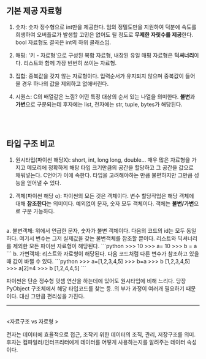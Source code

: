 ## 기본 제공 자료형

1. 숫자: 숫자 정수형으로 int만을 제공한다. 임의 정밀도만을 지원하여 덕분에 속도를 희생하여 오버플로가 발생할 고민은 없어도 될 정도로 **무제한 자릿수를 제공**한다. bool 자료형도 결국은 int의 하위 클래스임.

2. 매핑: '키 - 자료형'으로 구성된 복합 자료형, 내장된 유일 매핑 자료형은 **딕셔너리**이다. 리스트와 함께 가장 빈번히 쓰이는 자료형.

3. 집합: 중복값을 갖지 않는 자료형이다. 입력순서가 유지되지 않으며 중복값이 들어올 경우 하나의 값을 제외하고 없애버린다. 

4. 시퀀스: C의 배열같은 느낌? 어떤 특정 대상의 순서 있는 나열을 의미한다. **불변**과 **가변**으로 구분되는데 후자에는 list, 전자에는 str, tuple, bytes가 해당된다.  

<br>
<br>

## 타입 구조 비교

1. 원시타입(파이썬 해당X): short, int, long long, double... 매우 많은 자료형을 가지고 메모리에 정확하게 해탕 타입 크기만큼의 공간을 할당하고 그 공간을 값으로 채워넣는다. C언어가 이에 속한다. 타입을 고려해야하는 만큼 불편하지만 그만큼 성능을 얻어낼 수 있다.

2. 객체(파이썬 해당 o): 파이썬의 모든 것은 객체이다. 변수 할당작업은 해당 객체에 대해 **참조한다**는 의미이다. 예외없이 문자, 숫자 모두 객체이다. 객체는 **불변/가변**으로 구분 가능하다.  
<br>
a. 불변객체: 위에서 언급한 문자, 숫자가 불변 객체이다. 다음의 코드의 id는 모두 동일하다. 여기서 변수는 그저 실제값을 갖는 불변객체를 참조할 뿐이다. 리스트와 딕셔너리를 제외한 모든 파이썬 자료형이 해당된다.
    ```python
    >>> 10
    >>> a= 10
    >>> b = a 
    ```
    b. 가변객체: 리스트와 자료형이 해당된다. 다음 코드처럼 다른 변수가 참조하고 있을 때 값이 바뀔 수 있다.
    ```python
    >>> a=[1,2,3,4,5]
    >>> b=a
    >>> b
    [1,2,3,4,5]
    >>> a[2]=4
    >>> b
    [1,2,4,4,5]
    ```

파이썬은 단순 정수형 덧셈 연산을 하는데에 있어도 원시타입에 비해 느리다. 당장 PyObject 구조체에서 해당 타입코드를 찾는 등..의 부가 과정이 여러개 필요하기 때문이다. 대신 그만큼 편리성을 가진다.  

---
<br>
<자료구조 vs 자료형 >  

전자는 데이터에 효율적으로 접근, 조작키 위한 데이터의 조직, 관리, 저장구조를 의미.  
후자는 컴파일러/인터프리터에게 데이터를 어떻게 사용하는지를 알려주는 데이터 속성이다.